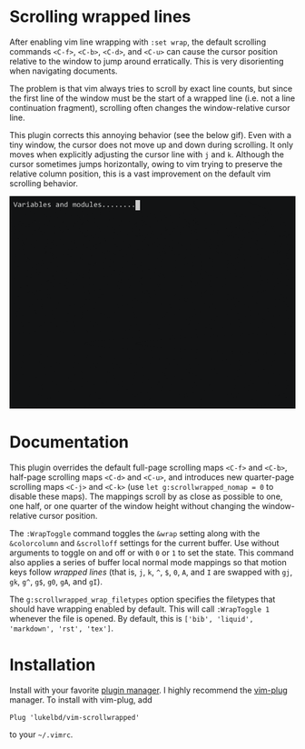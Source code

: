 Scrolling wrapped lines
=======================

After enabling vim line wrapping with `:set wrap`, the default scrolling commands
`<C-f>`, `<C-b>`, `<C-d>`, and `<C-u>` can cause the cursor position relative to the
window to jump around erratically. This is very disorienting when navigating documents.

The problem is that vim always tries to scroll by exact line counts, but since the
first line of the window must be the start of a wrapped line (i.e. not a line
continuation fragment), scrolling often changes the window-relative cursor line.

This plugin corrects this annoying behavior (see the below gif). Even with a tiny
window, the cursor does not move up and down during scrolling. It only moves when
explicitly adjusting the cursor line with `j` and `k`. Although the cursor sometimes
jumps horizontally, owing to vim trying to preserve the relative column position, this
is a vast improvement on the default vim scrolling behavior.

<img src="rec.gif" width="600">

Documentation
=============

This plugin overrides the default full-page scrolling maps `<C-f>` and `<C-b>`,
half-page scrolling maps `<C-d>` and `<C-u>`, and introduces new quarter-page scrolling
maps `<C-j>` and `<C-k>` (use `let g:scrollwrapped_nomap = 0` to disable these maps).
The mappings scroll by as close as possible to one, one half, or one quarter of the
window height without changing the window-relative cursor position.

The `:WrapToggle` command toggles the `&wrap` setting along with the `&colorcolumn` and
`&scrolloff` settings for the current buffer. Use without arguments to toggle on and
off or with `0` or `1` to set the state. This command also applies a series of buffer
local normal mode mappings so that motion keys follow *wrapped lines* (that is, `j`, `k`,
`^`, `$`, `0`, `A`, and `I` are swapped with `gj`, `gk`, `g^`, `g$`, `g0`, `gA`, and `gI`).

The `g:scrollwrapped_wrap_filetypes` option specifies the filetypes that should
have wrapping enabled by default. This will call `:WrapToggle 1` whenever the file
is opened. By default, this is `['bib', 'liquid', 'markdown', 'rst', 'tex']`.

Installation
============

Install with your favorite [plugin manager](https://vi.stackexchange.com/q/388/8084).
I highly recommend the [vim-plug](https://github.com/junegunn/vim-plug) manager.
To install with vim-plug, add
```
Plug 'lukelbd/vim-scrollwrapped'
```
to your `~/.vimrc`.
